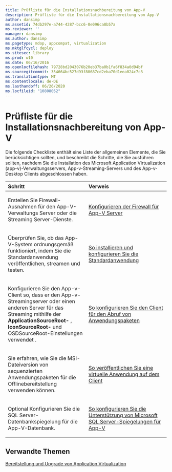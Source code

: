 ```yaml
---
title: Prüfliste für die Installationsnachbereitung von App-V
description: Prüfliste für die Installationsnachbereitung von App-V
author: dansimp
ms.assetid: 74db297e-a744-4287-bcc6-0e096ca8b57a
ms.reviewer: ''
manager: dansimp
ms.author: dansimp
ms.pagetype: mdop, appcompat, virtualization
ms.mktglfcycl: deploy
ms.sitesec: library
ms.prod: w10
ms.date: 06/16/2016
ms.openlocfilehash: 79728bd2043076b20eb37ba0b1fa6f834a0d94bf
ms.sourcegitcommit: 354664bc527d93f80687cd2eba70d1eea024c7c3
ms.translationtype: MT
ms.contentlocale: de-DE
ms.lasthandoff: 06/26/2020
ms.locfileid: "10808052"
---
```

# Prüfliste für die Installationsnachbereitung von App-V


Die folgende Checkliste enthält eine Liste der allgemeinen Elemente, die Sie berücksichtigen sollten, und beschreibt die Schritte, die Sie ausführen sollten, nachdem Sie die Installation des Microsoft Application Virtualization (app-v)-Verwaltungsservers, App-v-Streaming-Servers und des App-v-Desktop Clients abgeschlossen haben.

<table>
<colgroup>
<col width="50%" />
<col width="50%" />
</colgroup>
<thead>
<tr class="header">
<th align="left">Schritt</th>
<th align="left">Verweis</th>
</tr>
</thead>
<tbody>
<tr class="odd">
<td align="left"><p>Erstellen Sie Firewall-Ausnahmen für den App-V-Verwaltungs Server oder die Streaming Server-Dienste.</p></td>
<td align="left"><p><a href="configuring-the-firewall-for-the-app-v-servers.md" data-raw-source="[Configuring the Firewall for the App-V Servers](configuring-the-firewall-for-the-app-v-servers.md)">Konfigurieren der Firewall für App-V Server</a></p></td>
</tr>
<tr class="even">
<td align="left"><p>Überprüfen Sie, ob das App-V-System ordnungsgemäß funktioniert, indem Sie die Standardanwendung veröffentlichen, streamen und testen.</p></td>
<td align="left"><p><a href="how-to-install-and-configure-the-default-application.md" data-raw-source="[How to Install and Configure the Default Application](how-to-install-and-configure-the-default-application.md)">So installieren und konfigurieren Sie die Standardanwendung</a></p></td>
</tr>
<tr class="odd">
<td align="left"><p>Konfigurieren Sie den App-v-Client so, dass er den App-v-Streamingserver oder einen anderen Server für das Streaming mithilfe der <strong> ApplicationSourceRoot- </strong> , <strong> IconSourceRoot- </strong> und OSDSourceRoot-Einstellungen verwendet <strong> </strong> .</p></td>
<td align="left"><p><a href="how-to-configure-the-client-for-application-package-retrieval.md" data-raw-source="[How to Configure the Client for Application Package Retrieval](how-to-configure-the-client-for-application-package-retrieval.md)">So konfigurieren Sie den Client für den Abruf von Anwendungspaketen</a></p></td>
</tr>
<tr class="even">
<td align="left"><p>Sie erfahren, wie Sie die MSI-Dateiversion von sequenzierten Anwendungspaketen für die Offlinebereitstellung verwenden können.</p></td>
<td align="left"><p><a href="how-to-publish-a-virtual-application-on-the-client.md" data-raw-source="[How to Publish a Virtual Application on the Client](how-to-publish-a-virtual-application-on-the-client.md)">So veröffentlichen Sie eine virtuelle Anwendung auf dem Client</a></p></td>
</tr>
<tr class="odd">
<td align="left"><p>Optional Konfigurieren Sie die SQL Server-Datenbankspiegelung für die App-V-Datenbank.</p></td>
<td align="left"><p><a href="how-to-configure-microsoft-sql-server-mirroring-support-for-app-v.md" data-raw-source="[How to Configure Microsoft SQL Server Mirroring Support for App-V](how-to-configure-microsoft-sql-server-mirroring-support-for-app-v.md)">So konfigurieren Sie die Unterstützung von Microsoft SQL Server-Spiegelungen für App-V</a></p></td>
</tr>
</tbody>
</table>

 

## Verwandte Themen


[Bereitstellung und Upgrade von Application Virtualization](application-virtualization-deployment-and-upgrade-checklists.md)

 

 





